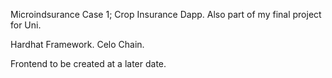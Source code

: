 Microindsurance Case 1;
 Crop Insurance Dapp.
 Also part of my final project for Uni.

 Hardhat Framework.
 Celo Chain.


Frontend to be created at a later date.

